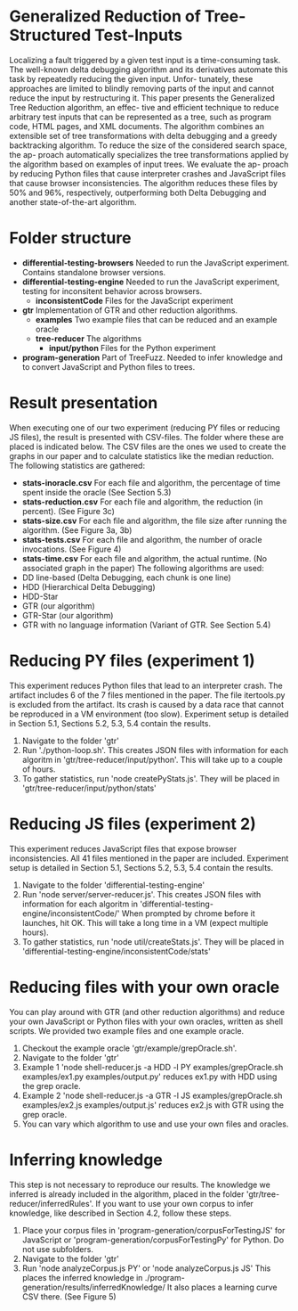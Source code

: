 Generalized Reduction of Tree-Structured Test-Inputs
====================================================
Localizing a fault triggered by a given test input is a time-consuming
task. The well-known delta debugging algorithm and its derivatives
automate this task by repeatedly reducing the given input. Unfor-
tunately, these approaches are limited to blindly removing parts
of the input and cannot reduce the input by restructuring it. This
paper presents the Generalized Tree Reduction algorithm, an effec-
tive and efficient technique to reduce arbitrary test inputs that can
be represented as a tree, such as program code, HTML pages, and
XML documents. The algorithm combines an extensible set of tree
transformations with delta debugging and a greedy backtracking
algorithm. To reduce the size of the considered search space, the ap-
proach automatically specializes the tree transformations applied by
the algorithm based on examples of input trees. We evaluate the ap-
proach by reducing Python files that cause interpreter crashes and
JavaScript files that cause browser inconsistencies. The algorithm
reduces these files by 50% and 96%, respectively, outperforming
both Delta Debugging and another state-of-the-art algorithm.


Folder structure
================
- **differential-testing-browsers** Needed to run the JavaScript experiment. Contains standalone browser versions.
- **differential-testing-engine** Needed to run the JavaScript experiment, 
  testing for inconsitent behavior across browsers. 
  - **inconsistentCode** Files for the JavaScript experiment
- **gtr** Implementation of GTR and other reduction algorithms.
  - **examples** Two example files that can be reduced and an example oracle
  - **tree-reducer** The algorithms
    - **input/python** Files for the Python experiment
- **program-generation** Part of TreeFuzz. Needed to infer knowledge
  and to convert JavaScript and Python files to trees.
  
Result presentation
===================
When executing one of our two experiment (reducing PY files or reducing JS files), the result
is presented with CSV-files. The folder where these are placed is indicated below. The CSV
files are the ones we used to create the graphs in our paper and to calculate statistics like
the median reduction. The following statistics are gathered:
- **stats-inoracle.csv** For each file and algorithm, the percentage of time spent inside the oracle (See Section 5.3)
- **stats-reduction.csv** For each file and algorithm, the reduction (in percent). (See Figure 3c)
- **stats-size.csv** For each file and algorithm, the file size after running the algorithm. (See Figure 3a, 3b)
- **stats-tests.csv** For each file and algorithm, the number of oracle invocations. (See Figure 4)
- **stats-time.csv** For each file and algorithm, the actual runtime. (No associated graph in the paper)
The following algorithms are used:
- DD line-based (Delta Debugging, each chunk is one line)
- HDD (Hierarchical Delta Debugging)
- HDD-Star
- GTR (our algorithm)
- GTR-Star (our algorithm)
- GTR with no language information (Variant of GTR. See Section 5.4)

Reducing PY files (experiment 1)
================================
This experiment reduces Python files that lead to an interpreter crash. The artifact includes 6 of the 7 files
mentioned in the paper. The file itertools.py is excluded from the artifact. Its crash is caused by a data race
that cannot be reproduced in a VM environment (too slow). Experiment setup is detailed in Section 5.1,
Sections 5.2, 5.3, 5.4 contain the results.
1. Navigate to the folder 'gtr'
2. Run './python-loop.sh'. This creates JSON files with information for each algoritm in 'gtr/tree-reducer/input/python'. This will take up to a couple of hours.
3. To gather statistics, run 'node createPyStats.js'. They will be placed in 'gtr/tree-reducer/input/python/stats'


Reducing JS files (experiment 2)
================================
This experiment reduces JavaScript files that expose browser inconsistencies. All 41 files mentioned in the paper
are included. Experiment setup is detailed in Section 5.1, Sections 5.2, 5.3, 5.4 contain the results.
1. Navigate to the folder 'differential-testing-engine'
2. Run 'node server/server-reducer.js'. This creates JSON files with information for each algoritm in 'differential-testing-engine/inconsistentCode/'
   When prompted by chrome before it launches, hit OK. This will take a long time in a VM (expect multiple hours).
3. To gather statistics, run 'node util/createStats.js'. They will be placed in 'differential-testing-engine/inconsistentCode/stats'


Reducing files with your own oracle
===================================
You can play around with GTR (and other reduction algorithms) and reduce your own JavaScript
or Python files with your own oracles, written as shell scripts. We provided two example files
and one example oracle.
1. Checkout the example oracle 'gtr/example/grepOracle.sh'.
2. Navigate to the folder 'gtr'
3. Example 1 'node shell-reducer.js -a HDD -l PY examples/grepOracle.sh examples/ex1.py examples/output.py' reduces ex1.py with HDD using the grep oracle.
4. Example 2 'node shell-reducer.js -a GTR -l JS examples/grepOracle.sh examples/ex2.js examples/output.js' reduces ex2.js with GTR using the grep oracle.
5. You can vary which algorithm to use and use your own files and oracles.


Inferring knowledge
===================
This step is not necessary to reproduce our results. The knowledge we inferred is already included
in the algorithm, placed in the folder 'gtr/tree-reducer/inferredRules'. If you want to use your own
corpus to infer knowledge, like described in Section 4.2, follow these steps.
1. Place your corpus files in 'program-generation/corpusForTestingJS' for JavaScript or 'program-generation/corpusForTestingPy' for Python. Do not use subfolders.
2. Navigate to the folder 'gtr'
3. Run 'node analyzeCorpus.js PY' or 'node analyzeCorpus.js JS'
   This places the inferred knowledge in ./program-generation/results/inferredKnowledge/
   It also places a learning curve CSV there. (See Figure 5)